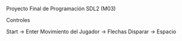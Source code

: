 Proyecto Final de Programación SDL2 (M03)

Controles

Start -> Enter
Movimiento del Jugador -> Flechas
Disparar -> Espacio
